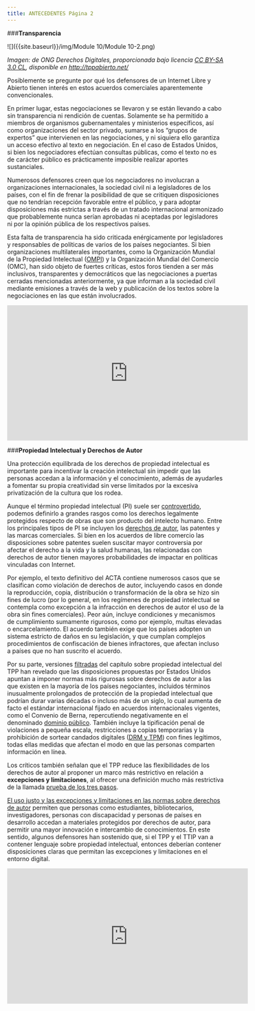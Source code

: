 ```yaml
---
title: ANTECEDENTES Página 2
---
```


###**Transparencia** 

![]({{site.baseurl}}/img/Module 10/Module 10-2.png)
<p><i>Imagen: de ONG Derechos Digitales, proporcionada bajo licencia <a href="http://creativecommons.org/licenses/by-sa/3.0/cl/deed.es" target="_blank">CC BY-SA 3.0 CL</a>, disponible en <a href="http://tppabierto.net/" target="_blank">http://tppabierto.net/</a></i></p>

Posiblemente se pregunte por qué los defensores de un Internet Libre y Abierto tienen interés en estos acuerdos comerciales aparentemente convencionales. 

En primer lugar, estas negociaciones se llevaron y se están llevando a cabo sin transparencia ni rendición de cuentas. Solamente se ha permitido a miembros de organismos gubernamentales y ministerios específicos, así como organizaciones del sector privado, sumarse a los “grupos de expertos” que intervienen en las negociaciones, y ni siquiera ello garantiza un acceso efectivo al texto en negociación. En el caso de Estados Unidos, si bien los negociadores efectúan consultas públicas, como el texto no es de carácter público es prácticamente imposible realizar aportes sustanciales.

Numerosos defensores creen que los negociadores no involucran a organizaciones internacionales, la sociedad civil ni a legisladores de los países,  con el fin de frenar la posibilidad de que se critiquen disposiciones que no tendrían recepción favorable entre el público, y para adoptar disposiciones más estrictas a través de un tratado internacional armonizado que probablemente nunca serían aprobadas ni aceptadas por legisladores ni por la opinión pública de los respectivos países. 

Esta falta de transparencia ha sido criticada enérgicamente por legisladores y responsables de políticas de varios de los países negociantes. Si bien organizaciones multilaterales importantes, como la Organización Mundial de la Propiedad Intelectual (<a href="http://www.freedominfo.org/2014/01/wipo-transparency-wins-praise-gaps-remain/" target="_blank">OMPI</a>) y la Organización Mundial del Comercio (OMC), han sido objeto de fuertes críticas, estos foros tienden a ser más inclusivos, transparentes y democráticos que las negociaciones a puertas cerradas mencionadas anteriormente, ya que informan a la sociedad civil mediante emisiones a través de la web y publicación de los textos sobre la negociaciones en las que están involucrados.

<div align="center"><iframe width="560" height="315" src="https://www.youtube.com/embed/eiraTWOUL4U" frameborder="0" allowfullscreen></iframe></div>


###**Propiedad Intelectual y Derechos de Autor**

Una protección equilibrada de los derechos de propiedad intelectual es importante para incentivar la creación intelectual sin impedir que las personas accedan a la información y el conocimiento, además de ayudarles a  fomentar su propia creatividad sin verse limitados por la excesiva privatización de la cultura que los rodea.

Aunque el término propiedad intelectual (PI) suele ser <a href="https://www.gnu.org/philosophy/not-ipr.es.html" target="_blank">controvertido</a>, podemos definirlo a grandes rasgos como los derechos legalmente protegidos respecto de obras que son producto del intelecto humano. Entre los principales tipos de PI se incluyen los <a href="https://p2pu.org/he/courses/2178/content/4300/" target="_blank">derechos de autor</a>, las patentes y las marcas comerciales. Si bien en los acuerdos de libre comercio las disposiciones sobre patentes suelen suscitar mayor controversia por afectar el derecho a la vida y la salud humanas, las relacionadas con derechos de autor tienen mayores probabilidades de impactar en políticas vinculadas con Internet. 

Por ejemplo, el texto definitivo del ACTA contiene numerosos casos que se clasifican como violación de derechos de autor, incluyendo casos en donde la reproducción, copia, distribución o transformación de la obra se hizo sin fines de lucro (por lo general, en los regímenes de propiedad intelectual se contempla como excepción a la infracción en derechos de autor el uso de la obra sin fines comerciales). Peor aún, incluye condiciones y mecanismos de cumplimiento sumamente rigurosos, como por ejemplo, multas elevadas o encarcelamiento. El acuerdo también exige que los países adopten un sistema estricto de daños en su legislación, y que cumplan complejos procedimientos de confiscación de bienes infractores, que afectan incluso a países que no han suscrito el acuerdo.

Por su parte, versiones <a href="https://wikileaks.org/tpp/" target="_blank">filtradas</a> del capítulo sobre propiedad intelectual del TPP han revelado que las disposiciones propuestas por Estados Unidos apuntan a imponer normas más rigurosas sobre derechos de autor a las que existen en la mayoría de los países negociantes, incluidos términos inusualmente prolongados de protección de la propiedad intelectual que podrían durar varias décadas o incluso más de un siglo, lo cual aumenta de facto el estándar internacional fijado en acuerdos internacionales vigentes, como el Convenio de Berna, repercutiendo negativamente en el denominado <a href="http://www.publicdomainmanifesto.org/spanish" target="_blank">dominio público</a>. También incluye la tipificación penal de violaciones a pequeña escala, restricciones a copias temporarias y la prohibición de sortear candados digitales (<a href="https://www.derechosdigitales.org/8024/el-tpp-un-sistema-destinado-perseguir-actos-inocuos/" target="_blank">DRM y TPM</a>) con fines legítimos, todas ellas medidas que afectan el modo en que las personas comparten información en línea. 

Los críticos también señalan que el TPP reduce las flexibilidades de los derechos de autor al proponer un marco más restrictivo en relación a <b>excepciones y limitaciones</b>, al ofrecer una definición mucho más restrictiva de la llamada <a href="https://www.eff.org/files/filenode/three-step_test_fnl.pdf" target="_blank">prueba de los tres pasos</a>. 

<a href="https://p2pu.org/he/courses/2178/content/4329/" target="_blank">El uso justo y las excepciones y limitaciones en las normas sobre derechos de autor</a> permiten que personas como estudiantes, bibliotecarios, investigadores, personas con discapacidad y personas de países en desarrollo accedan a materiales protegidos por derechos de autor, para permitir una mayor innovación e intercambio de conocimientos. En este sentido, algunos defensores han sostenido que, si el TPP y el TTIP van a contener lenguaje sobre propiedad intelectual, entonces deberían contener disposiciones claras que permitan las excepciones y limitaciones en el entorno digital.

<div align="center"><iframe width="560" height="315" src="https://www.youtube.com/embed/xq2diRy86EY" frameborder="0" allowfullscreen></iframe></div>
